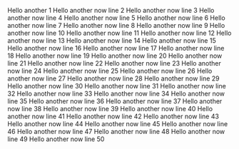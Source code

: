 Hello another 1
Hello another now line 2
Hello another now line 3
Hello another now line 4
Hello another now line 5
Hello another now line 6
Hello another now line 7
Hello another now line 8
Hello another now line 9
Hello another now line 10
Hello another now line 11
Hello another now line 12
Hello another now line 13
Hello another now line 14
Hello another now line 15
Hello another now line 16
Hello another now line 17
Hello another now line 18
Hello another now line 19
Hello another now line 20
Hello another now line 21
Hello another now line 22
Hello another now line 23
Hello another now line 24
Hello another now line 25
Hello another now line 26
Hello another now line 27
Hello another now line 28
Hello another now line 29
Hello another now line 30
Hello another now line 31
Hello another now line 32
Hello another now line 33
Hello another now line 34
Hello another now line 35
Hello another now line 36
Hello another now line 37
Hello another now line 38
Hello another now line 39
Hello another now line 40
Hello another now line 41
Hello another now line 42
Hello another now line 43
Hello another now line 44
Hello another now line 45
Hello another now line 46
Hello another now line 47
Hello another now line 48
Hello another now line 49
Hello another now line 50
